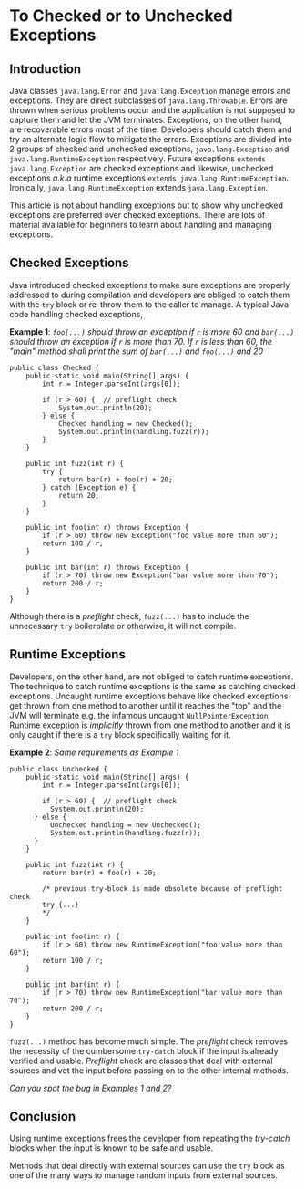 # To Checked or to Unchecked Exceptions
## Introduction
Java classes `java.lang.Error` and `java.lang.Exception` manage errors and exceptions. They are direct subclasses of `java.lang.Throwable`. Errors are thrown when serious problems occur and the application is not supposed to capture them and let the JVM terminates. Exceptions, on the other hand, are recoverable errors most of the time. Developers should catch them and try an alternate logic flow to mitigate the errors. Exceptions are divided into 2 groups of checked and unchecked exceptions, `java.lang.Exception` and `java.lang.RuntimeException` respectively. Future exceptions `extends java.lang.Exception` are checked exceptions and likewise, unchecked exceptions *a.k.a* runtime exceptions `extends java.lang.RuntimeException`. Ironically, `java.lang.RuntimeException` extends `java.lang.Exception`. 

This article is not about handling exceptions but to show why unchecked exceptions are preferred over checked exceptions. There are lots of material available for beginners to learn about handling and managing exceptions.

## Checked Exceptions
Java introduced checked exceptions to make sure exceptions are properly addressed to during compilation and developers are obliged to catch them with the `try` block or re-throw them to the caller to manage. A typical Java code handling checked exceptions,

**Example 1**: *`foo(...)` should throw an exception if `r` is more 60 and `bar(...)` should throw an exception if `r` is more than 70. If `r` is less than 60, the "main" method shall print the sum of `bar(...)` and `foo(...)` and 20*

	public class Checked {
	    public static void main(String[] args) {
	        int r = Integer.parseInt(args[0]);

	        if (r > 60) {  // preflight check
		        System.out.println(20);
		    } else { 
		        Checked handling = new Checked();
		        System.out.println(handling.fuzz(r));
		    }
	    }
	
	    public int fuzz(int r) {
	        try {
	            return bar(r) + foo(r) + 20;
	        } catch (Exception e) {
	            return 20;
	        }
	    }
		
	    public int foo(int r) throws Exception {
	        if (r > 60) throw new Exception("foo value more than 60");
	        return 100 / r;
	    }
	
	    public int bar(int r) throws Exception {
	        if (r > 70) throw new Exception("bar value more than 70");
	        return 200 / r;
	    }
	}

Although there is a *preflight* check, `fuzz(...)` has to include the unnecessary `try` boilerplate or otherwise, it will not compile.

## Runtime Exceptions
Developers, on the other hand, are not obliged to catch runtime exceptions. The technique to catch runtime exceptions is the same as catching checked exceptions. Uncaught runtime exceptions behave like checked exceptions get thrown from one method to another until it reaches the "top" and the JVM will terminate e.g. the infamous uncaught `NullPointerException`.  Runtime exception is *implicitly* thrown from one method to another and it is only caught if there is a `try` block specifically waiting for it.

**Example 2**: *Same requirements as Example 1*

	public class Unchecked {
	    public static void main(String[] args) {
	        int r = Integer.parseInt(args[0]);
	
	        if (r > 60) {  // preflight check
	          System.out.println(20);
	      } else { 
	          Unchecked handling = new Unchecked();
	          System.out.println(handling.fuzz(r));
	      }
	    }
	
	    public int fuzz(int r) {
	        return bar(r) + foo(r) + 20;
	
	        /* previous try-block is made obsolete because of preflight check
	        try {...}
	        */
	    }
	  
	    public int foo(int r) {
	        if (r > 60) throw new RuntimeException("foo value more than 60");
	        return 100 / r;
	    }
	
	    public int bar(int r) {
	        if (r > 70) throw new RuntimeException("bar value more than 70");
	        return 200 / r;
	    }
	}

`fuzz(...)` method has become much simple. The *preflight* check removes the necessity of the cumbersome `try-catch` block if the input is already verified and usable. *Preflight* check are classes that deal with external sources and vet the input before passing on to the other internal methods. 

*Can you spot the bug in Examples 1 and 2?*

## Conclusion
Using runtime exceptions frees the developer from repeating the *try-catch* blocks when the input is known to be safe and usable. 

Methods that deal directly with external sources can use the `try` block as one of the many ways to manage random inputs from external sources.
